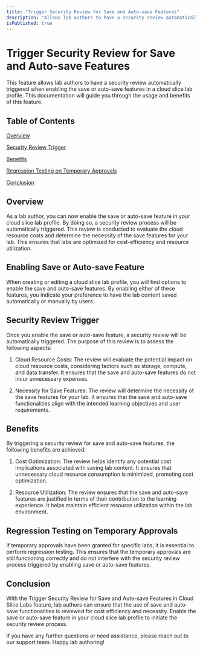 ```yaml
---
title: "Trigger Security Review for Save and Auto-save Features"
description: "Allows lab authors to have a security review automatically triggered when enabling the save or auto-save features in a cloud slice lab profile."
isPublished: true
---
```


# Trigger Security Review for Save and Auto-save Features

This feature allows lab authors to have a security review automatically triggered when enabling the save or auto-save features in a cloud slice lab profile. This documentation will guide you through the usage and benefits of this feature.

## Table of Contents

[Overview](#overview)

[Security Review Trigger](#security-review-trigger)

[Benefits](#benefits)

[Regression Testing on Temporary Approvals](#regression-testing-on-temporary-approvals)

[Conclusion](#conclusion)

## Overview

As a lab author, you can now enable the save or auto-save feature in your cloud slice lab profile. By doing so, a security review process will be automatically triggered. This review is conducted to evaluate the cloud resource costs and determine the necessity of the save features for your lab. This ensures that labs are optimized for cost-efficiency and resource utilization.

## Enabling Save or Auto-save Feature

When creating or editing a cloud slice lab profile, you will find options to enable the save and auto-save features. By enabling either of these features, you indicate your preference to have the lab content saved automatically or manually by users.

## Security Review Trigger

Once you enable the save or auto-save feature, a security review will be automatically triggered. The purpose of this review is to assess the following aspects:

1.  Cloud Resource Costs: The review will evaluate the potential impact on cloud resource costs, considering factors such as storage, compute, and data transfer. It ensures that the save and auto-save features do not incur unnecessary expenses.

1.  Necessity for Save Features: The review will determine the necessity of the save features for your lab. It ensures that the save and auto-save functionalities align with the intended learning objectives and user requirements.

## Benefits

By triggering a security review for save and auto-save features, the following benefits are achieved:

1.  Cost Optimization: The review helps identify any potential cost implications associated with saving lab content. It ensures that unnecessary cloud resource consumption is minimized, promoting cost optimization.

1.  Resource Utilization: The review ensures that the save and auto-save features are justified in terms of their contribution to the learning experience. It helps maintain efficient resource utilization within the lab environment.

## Regression Testing on Temporary Approvals

If temporary approvals have been granted for specific labs, it is essential to perform regression testing. This ensures that the temporary approvals are still functioning correctly and do not interfere with the security review process triggered by enabling save or auto-save features.

## Conclusion

With the Trigger Security Review for Save and Auto-save Features in Cloud Slice Labs feature, lab authors can ensure that the use of save and auto-save functionalities is reviewed for cost efficiency and necessity. Enable the save or auto-save feature in your cloud slice lab profile to initiate the security review process.

If you have any further questions or need assistance, please reach out to our support team. Happy lab authoring!